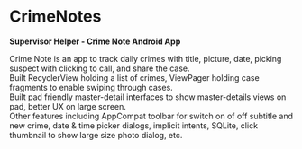 # CrimeNotes
<b>Supervisor Helper - Crime Note Android App</b>


Crime Note is an app to track daily crimes with title, picture, date, picking suspect with clicking to call, and share the case.<br/>
Built RecyclerView holding a list of crimes, ViewPager holding case fragments to enable swiping through cases.<br/>
Built pad friendly master-detail interfaces to show master-details views on pad, better UX on large screen.<br/>
Other features including AppCompat toolbar for switch on of off subtitle and new crime, date & time picker dialogs, implicit intents, SQLite, click thumbnail to show large size photo dialog, etc.<br/>


